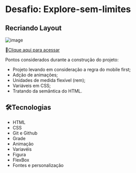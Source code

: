 # Desafio: Explore-sem-limites

## Recriando Layout

![image](https://github.com/Souzasud/explore_sem_limites/assets/133075307/4fa77651-2600-451c-8ce7-fe493c9014a3)

🔗[Clique aqui para acessar](http://127.0.0.1:5500/idex.html)

Pontos considerados durante a construção do projeto:
- Projeto levando em consideração a regra do mobile first;
- Adção de animações;
- Unidades de medida flexível (rem);
- Variáveis em CSS;
- Tratando da semântica do HTML.

## 🛠️Tecnologias
- HTML
- CSS
- Git e Github
- Grade
- Animação
- Variavéis
- Figura
- FlexBox
- Fontes e personalização
